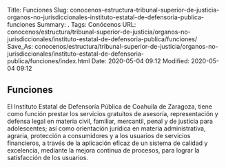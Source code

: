 Title: Funciones
Slug: conocenos-estructura-tribunal-superior-de-justicia-organos-no-jurisdiccionales-instituto-estatal-de-defensoria-publica-funciones
Summary: .
Tags: Conócenos
URL: conocenos/estructura/tribunal-superior-de-justicia/organos-no-jurisdiccionales/instituto-estatal-de-defensoria-publica/funciones/
Save_As: conocenos/estructura/tribunal-superior-de-justicia/organos-no-jurisdiccionales/instituto-estatal-de-defensoria-publica/funciones/index.html
Date: 2020-05-04 09:12
Modified: 2020-05-04 09:12


## Funciones
El Instituto Estatal de Defensoría Pública de Coahuila de Zaragoza, tiene como función prestar los servicios gratuitos de asesoría, representación y defensa legal en materia civil, familiar, mercantil, penal y de justicia para adolescentes; así como orientación jurídica en materia administrativa, agraria, protección a consumidores y a los usuarios de servicios financieros, a través de la aplicación eficaz de un sistema de calidad y excelencia, mediante la mejora continua de procesos, para lograr la satisfacción de los usuarios.


